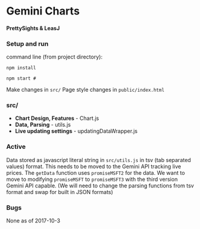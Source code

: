 # Gemini Charts 
#### PrettySights & LeasJ

### Setup and run
command line (from project directory):
```
npm install

npm start #
```

Make changes in ```src/```
Page style changes in ``` public/index.html ```

### src/
+   **Chart Design, Features** - Chart.js
+   **Data, Parsing** - utils.js
+   **Live updating settings** - updatingDataWrapper.js

### Active 
Data stored as javascript literal string in ```src/utils.js``` in tsv (tab separated values) format. This needs to be moved to the Gemini API tracking live prices. The ```getData``` function uses ```promiseMSFT2``` for the data. We want to move to modifying ```promiseMSFT``` to ```promiseMSFT3``` with the third version Gemini API capable. (We will need to change the parsing functions from tsv format and swap for built in JSON formats)

### Bugs
None as of 2017-10-3